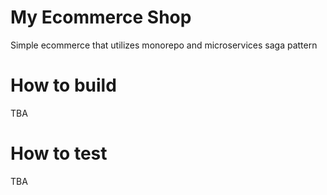 # My Ecommerce Shop
Simple ecommerce that utilizes monorepo and microservices saga pattern

# How to build
TBA

# How to test
TBA